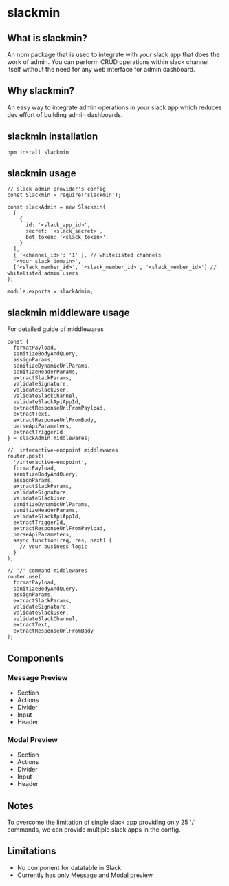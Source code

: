 # slackmin

## What is slackmin?
An npm package that is used to integrate with your slack app that does the work of admin. You can perform CRUD operations within slack channel itself without the need for any web interface for admin dashboard.

## Why slackmin?
An easy way to integrate admin operations in your slack app which reduces dev effort of building admin dashboards.

## slackmin installation

```
npm install slackmin
```

## slackmin usage

```
// slack admin provider's config
const Slackmin = require('slackmin');

const slackAdmin = new Slackmin(
  [
    {
      id: '<slack_app_id>',
      secret: '<slack_secret>',
      bot_token: '<slack_token>'
    }
  ],
  { '<channel_id>': '1' }, // whitelisted channels
  '<your_slack_domain>',
  ['<slack_member_id>', '<slack_member_id>', '<slack_member_id>'] // whitelisted admin users
);

module.exports = slackAdmin;
```

## slackmin middleware usage

For detailed guide of middlewares

```
const {
  formatPayload,
  sanitizeBodyAndQuery,
  assignParams,
  sanitizeDynamicUrlParams,
  sanitizeHeaderParams,
  extractSlackParams,
  validateSignature,
  validateSlackUser,
  validateSlackChannel,
  validateSlackApiAppId,
  extractResponseUrlFromPayload,
  extractText,
  extractResponseUrlFromBody,
  parseApiParameters,
  extractTriggerId
} = slackAdmin.middlewares;

//  interactive-endpoint middlewares
router.post(
  '/interactive-endpoint',
  formatPayload,
  sanitizeBodyAndQuery,
  assignParams,
  extractSlackParams,
  validateSignature,
  validateSlackUser,
  sanitizeDynamicUrlParams,
  sanitizeHeaderParams,
  validateSlackApiAppId,
  extractTriggerId,
  extractResponseUrlFromPayload,
  parseApiParameters,
  async function(req, res, next) {
    // your business logic
  }
);

// '/' command middlewares
router.use(
  formatPayload,
  sanitizeBodyAndQuery,
  assignParams,
  extractSlackParams,
  validateSignature,
  validateSlackUser,
  validateSlackChannel,
  extractText,
  extractResponseUrlFromBody
);
```

## Components

### Message Preview
- Section
- Actions
- Divider
- Input 
- Header
### Modal Preview
- Section
- Actions
- Divider
- Input 
- Header

## Notes
To overcome the limitation of single slack app providing only 25 '/' commands, we can provide multiple slack apps in the config.

## Limitations
- No component for datatable in Slack
- Currently has only Message and Modal preview